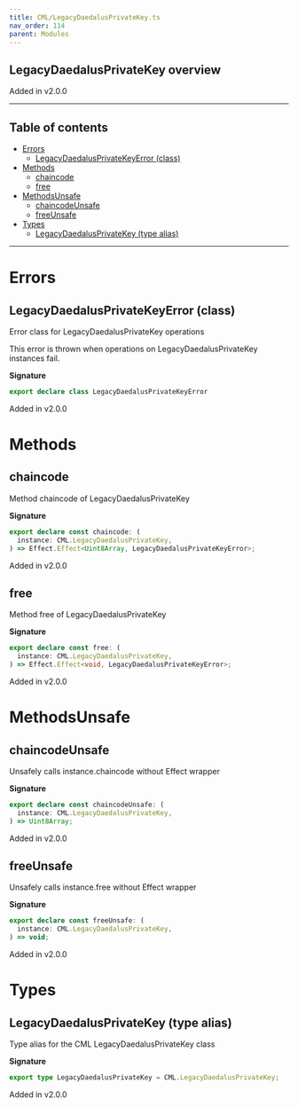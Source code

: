 ```yaml
---
title: CML/LegacyDaedalusPrivateKey.ts
nav_order: 114
parent: Modules
---
```


## LegacyDaedalusPrivateKey overview

Added in v2.0.0

---

<h2 class="text-delta">Table of contents</h2>

- [Errors](#errors)
  - [LegacyDaedalusPrivateKeyError (class)](#legacydaedalusprivatekeyerror-class)
- [Methods](#methods)
  - [chaincode](#chaincode)
  - [free](#free)
- [MethodsUnsafe](#methodsunsafe)
  - [chaincodeUnsafe](#chaincodeunsafe)
  - [freeUnsafe](#freeunsafe)
- [Types](#types)
  - [LegacyDaedalusPrivateKey (type alias)](#legacydaedalusprivatekey-type-alias)

---

# Errors

## LegacyDaedalusPrivateKeyError (class)

Error class for LegacyDaedalusPrivateKey operations

This error is thrown when operations on LegacyDaedalusPrivateKey instances fail.

**Signature**

```ts
export declare class LegacyDaedalusPrivateKeyError
```

Added in v2.0.0

# Methods

## chaincode

Method chaincode of LegacyDaedalusPrivateKey

**Signature**

```ts
export declare const chaincode: (
  instance: CML.LegacyDaedalusPrivateKey,
) => Effect.Effect<Uint8Array, LegacyDaedalusPrivateKeyError>;
```

Added in v2.0.0

## free

Method free of LegacyDaedalusPrivateKey

**Signature**

```ts
export declare const free: (
  instance: CML.LegacyDaedalusPrivateKey,
) => Effect.Effect<void, LegacyDaedalusPrivateKeyError>;
```

Added in v2.0.0

# MethodsUnsafe

## chaincodeUnsafe

Unsafely calls instance.chaincode without Effect wrapper

**Signature**

```ts
export declare const chaincodeUnsafe: (
  instance: CML.LegacyDaedalusPrivateKey,
) => Uint8Array;
```

Added in v2.0.0

## freeUnsafe

Unsafely calls instance.free without Effect wrapper

**Signature**

```ts
export declare const freeUnsafe: (
  instance: CML.LegacyDaedalusPrivateKey,
) => void;
```

Added in v2.0.0

# Types

## LegacyDaedalusPrivateKey (type alias)

Type alias for the CML LegacyDaedalusPrivateKey class

**Signature**

```ts
export type LegacyDaedalusPrivateKey = CML.LegacyDaedalusPrivateKey;
```

Added in v2.0.0
